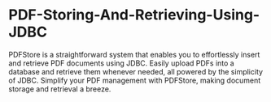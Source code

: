 # PDF-Storing-And-Retrieving-Using-JDBC
PDFStore is a straightforward system that enables you to effortlessly insert and retrieve PDF documents using JDBC. Easily upload PDFs into a database and retrieve them whenever needed, all powered by the simplicity of JDBC. Simplify your PDF management with PDFStore, making document storage and retrieval a breeze.
